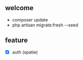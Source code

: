 ## welcome

-   composer update
-   php artisan migrate:fresh --seed

## feature

-   [x] auth (spatie)
